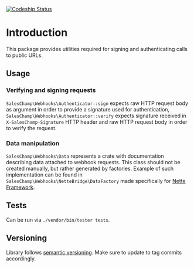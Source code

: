 [![Codeship Status](https://www.codeship.io/projects/d57af290-cff9-0132-6afb-7637bc41f5cd/status)](https://www.codeship.io/projects/76883)

# Introduction

This package provides utilities required for signing and authenticating calls to public URLs.

## Usage

### Verifying and signing requests

`SalesChamp\Webhooks\Authenticator::sign` expects raw HTTP request body as argument in order to provide a signature used for authentication, `SalesChamp\Webhooks\Authenticator::verify` expects signature received in `X-SalesChamp-Signature` HTTP header and raw HTTP request body in order to verify the request.

### Data manipulation

`SalesChamp\Webhooks\Data` represents a crate with documentation describing data attached to webhook requests. This class should not be created manually, but rather generated by factories. Example of such implementation can be found in `SalesChamp\Webhooks\NetteBridge\DataFactory` made specifically for [Nette Framework](https://doc.nette.org/en/2.4/http-request-response).

## Tests

Can be run via `./vendor/bin/tester tests`.

## Versioning

Library follows [semantic versioning](http://semver.org/). Make sure to update to tag commits accordingly.
